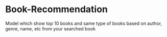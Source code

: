 # Book-Recommendation
Model which show top 10 books and same type of books based on author, genre, name, etc from your searched book
